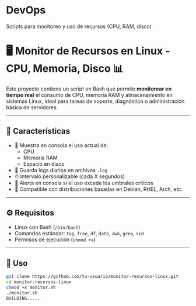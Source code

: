 # DevOps
Scripts para monitoreo y uso de recursos (CPU, RAM, disco)
# 🖥️ Monitor de Recursos en Linux - CPU, Memoria, Disco 📊

Este proyecto contiene un script en Bash que permite **monitorear en tiempo real** el consumo de CPU, memoria RAM y almacenamiento en sistemas Linux, ideal para tareas de soporte, diagnóstico o administración básica de servidores.

---

## 📌 Características

- 📡 Muestra en consola el uso actual de:
  - CPU
  - Memoria RAM
  - Espacio en disco
- 📁 Guarda logs diarios en archivos `.log`
- ⏱ Intervalo personalizable (cada X segundos)
- 🛑 Alerta en consola si el uso excede los umbrales críticos
- 🧪 Compatible con distribuciones basadas en Debian, RHEL, Arch, etc.

---

## ⚙️ Requisitos

- Linux con Bash (`/bin/bash`)
- Comandos estándar: `top`, `free`, `df`, `date`, `awk`, `grep`, `sed`
- Permisos de ejecución (`chmod +x`)

---

## 🚀 Uso

```bash
git clone https://github.com/tu-usuario/monitor-recursos-linux.git
cd monitor-recursos-linux
chmod +x monitor.sh
./monitor.sh
BUILDING.....
